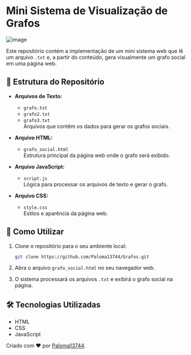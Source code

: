 
# Mini Sistema de Visualização de Grafos
![image](https://github.com/user-attachments/assets/860901cd-7eff-4f35-8354-ed3303d4fe72)

Este repositório contém a implementação de um mini sistema web que lê um arquivo `.txt` e, a partir do conteúdo, gera visualmente um grafo social em uma página web.

## 📂 Estrutura do Repositório

- **Arquivos de Texto:**
  - `grafo.txt`
  - `grafo2.txt`
  - `grafo3.txt`  
    Arquivos que contêm os dados para gerar os grafos sociais.

- **Arquivo HTML:**
  - `grafo_social.html`  
    Estrutura principal da página web onde o grafo será exibido.

- **Arquivo JavaScript:**
  - `script.js`  
    Lógica para processar os arquivos de texto e gerar o grafo.

- **Arquivo CSS:**
  - `style.css`  
    Estilos e aparência da página web.

## 🚀 Como Utilizar

1. Clone o repositório para o seu ambiente local:
   ```bash
   git clone https://github.com/Paloma13744/Grafos.git
   ```
   
2. Abra o arquivo `grafo_social.html` no seu navegador web.

3. O sistema processará os arquivos `.txt` e exibirá o grafo social na página.

## 🛠 Tecnologias Utilizadas

- HTML
- CSS
- JavaScript


Criado com ❤️ por [Paloma13744](https://github.com/Paloma13744).
